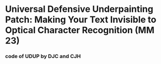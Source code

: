 # Universal Defensive Underpainting Patch: Making Your Text Invisible to Optical Character Recognition (MM 23)

### code of UDUP by DJC and CJH
